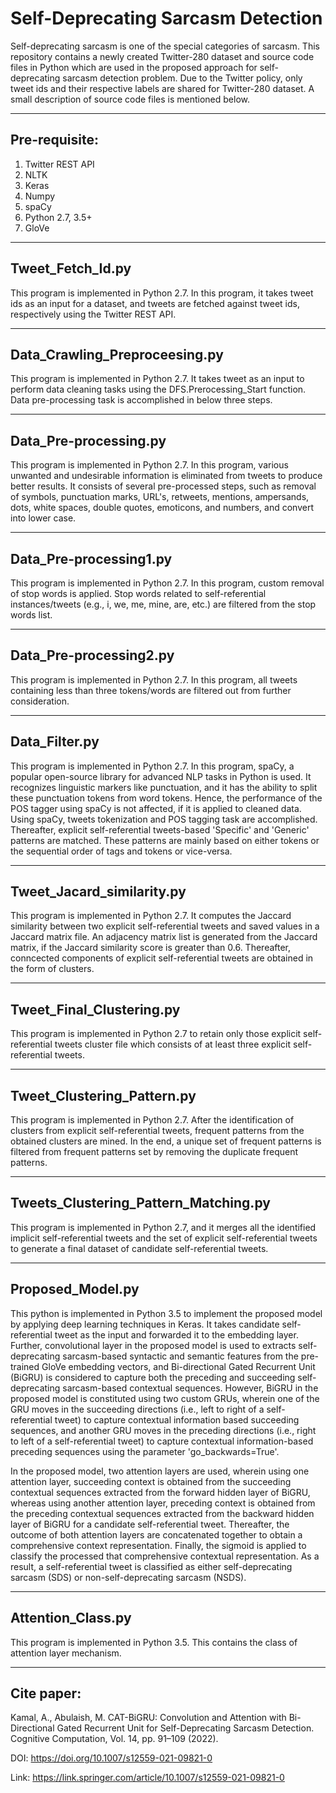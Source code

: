 # Self-Deprecating Sarcasm Detection

Self-deprecating sarcasm is one of the special categories of sarcasm. This repository contains a newly created Twitter-280 dataset and source code files in Python which are used in the proposed approach for self-deprecating sarcasm detection problem. Due to the Twitter policy, only tweet ids and their respective labels are shared for Twitter-280 dataset. A small description of source code files is mentioned below. 

--------------------------------------------------------------------------------------------------------------------------------------
Pre-requisite:
--------------------------------------------------------------------------------------------------------------------------------------
1. Twitter REST API
2. NLTK 
3. Keras 
4. Numpy 
5. spaCy 
6. Python 2.7, 3.5+
7. GloVe
--------------------------------------------------------------------------------------------------------------------------------------
Tweet_Fetch_Id.py
--------------------------------------------------------------------------------------------------------------------------------------
This program is implemented in Python 2.7. In this program, it takes tweet ids as an input for a dataset, and tweets are fetched against tweet ids, respectively using the Twitter REST API.

--------------------------------------------------------------------------------------------------------------------------------------
Data_Crawling_Preproceesing.py
--------------------------------------------------------------------------------------------------------------------------------------
This program is implemented in Python 2.7. It takes tweet as an input to perform data cleaning tasks using the DFS.Prerocessing_Start function. Data pre-processing task is accomplished in below three steps.

--------------------------------------------------------------------------------------------------------------------------------------
Data_Pre-processing.py
--------------------------------------------------------------------------------------------------------------------------------------
This program is implemented in Python 2.7. In this program, various unwanted and undesirable information is eliminated from tweets to produce better results. It consists of several pre-processed steps, such as removal of symbols, punctuation marks, URL's, retweets, mentions, ampersands, dots, white spaces, double quotes, emoticons, and numbers, and convert into lower case. 

--------------------------------------------------------------------------------------------------------------------------------------
Data_Pre-processing1.py
--------------------------------------------------------------------------------------------------------------------------------------
This program is implemented in Python 2.7. In this program, custom removal of stop words is applied. Stop words related to self-referential instances/tweets (e.g., i, we, me, mine, are, etc.) are filtered from the stop words list.  

--------------------------------------------------------------------------------------------------------------------------------------
Data_Pre-processing2.py
--------------------------------------------------------------------------------------------------------------------------------------
This program is implemented in Python 2.7. In this program, all tweets containing less than three tokens/words are filtered out from further consideration.

--------------------------------------------------------------------------------------------------------------------------------------
Data_Filter.py
--------------------------------------------------------------------------------------------------------------------------------------
This program is implemented in Python 2.7. In this program, spaCy, a popular open-source library for advanced NLP tasks in Python is used. It recognizes linguistic markers like punctuation, and it has the ability to split these punctuation tokens from word tokens. Hence, the performance of the POS tagger using spaCy is not affected, if it is applied to cleaned data. Using spaCy, tweets tokenization and POS tagging task are accomplished. Thereafter, explicit self-referential tweets-based 'Specific' and 'Generic' patterns are matched. These patterns are mainly based on either tokens or the sequential order of tags and tokens or vice-versa. 

--------------------------------------------------------------------------------------------------------------------------------------
Tweet_Jacard_similarity.py
--------------------------------------------------------------------------------------------------------------------------------------
This program is implemented in Python 2.7. It computes the Jaccard similarity between two explicit self-referential tweets and saved values in a Jaccard matrix file. An adjacency matrix list is generated from the Jaccard matrix, if the Jaccard similarity score is greater than 0.6. Thereafter, conncected components of explicit self-referential tweets are obtained in the form of clusters.

--------------------------------------------------------------------------------------------------------------------------------------
Tweet_Final_Clustering.py  
--------------------------------------------------------------------------------------------------------------------------------------
This program is implemented in Python 2.7 to retain only those explicit self-referential tweets cluster file which consists of at least three explicit self-referential tweets.

--------------------------------------------------------------------------------------------------------------------------------------
Tweet_Clustering_Pattern.py  
--------------------------------------------------------------------------------------------------------------------------------------
This program is implemented in Python 2.7. After the identification of clusters from explicit self-referential tweets, frequent patterns from the obtained clusters are mined. In the end, a unique set of frequent patterns is filtered from frequent patterns set by removing the duplicate frequent patterns.

------------------------------------------------------------------------------------------------------------------------------------
Tweets_Clustering_Pattern_Matching.py  
--------------------------------------------------------------------------------------------------------------------------------------
This program is implemented in Python 2.7, and it merges all the identified implicit self-referential tweets and the set of explicit self-referential tweets to generate a final dataset of candidate self-referential tweets.

--------------------------------------------------------------------------------------------------------------------------------------
Proposed_Model.py  
-------------------------------------------------------------------------------------------------------------------------------------
This python is implemented in Python 3.5 to implement the proposed model by applying deep learning techniques in Keras. It takes candidate self-referential tweet as the input and forwarded it to the embedding layer. Further, convolutional layer in the proposed model is used to extracts self-deprecating sarcasm-based syntactic and semantic features from the pre-trained GloVe embedding vectors, and Bi-directional Gated Recurrent Unit (BiGRU) is considered to capture both the preceding and succeeding self-deprecating sarcasm-based contextual sequences. However, BiGRU in the proposed model is constituted using two custom GRUs, wherein one of the GRU moves in the succeeding directions (i.e., left to right of a self-referential tweet) to capture contextual information based succeeding sequences, and another GRU moves in the preceding directions (i.e., right to left of a self-referential tweet) to capture contextual information-based preceding sequences using the parameter 'go_backwards=True'. 

In the proposed model, two attention layers are used, wherein using one attention layer, succeeding context is obtained from the succeeding contextual sequences extracted from the forward hidden layer of BiGRU, whereas using another attention layer, preceding context is obtained from the preceding contextual sequences extracted from the backward hidden layer of BiGRU for a candidate self-referential tweet. Thereafter, the outcome of both attention layers are concatenated together to obtain a comprehensive context representation. Finally, the sigmoid is applied to classify the processed that comprehensive contextual representation. As a result, a self-referential tweet is classified as either self-deprecating sarcasm (SDS) or non-self-deprecating sarcasm (NSDS).

--------------------------------------------------------------------------------------------------------------------------------------
Attention_Class.py  
--------------------------------------------------------------------------------------------------------------------------------------
This program is implemented in Python 3.5. This contains the class of attention layer mechanism.

--------------------------------------------------------------------------------------------------------------------------------------
Cite paper: 
--------------------------------------------------------------------------------------------------------------------------------------
Kamal, A., Abulaish, M. CAT-BiGRU: Convolution and Attention with Bi-Directional Gated Recurrent Unit for Self-Deprecating Sarcasm Detection. Cognitive Computation, Vol. 14, pp. 91–109 (2022). 

DOI: https://doi.org/10.1007/s12559-021-09821-0

Link: https://link.springer.com/article/10.1007/s12559-021-09821-0









